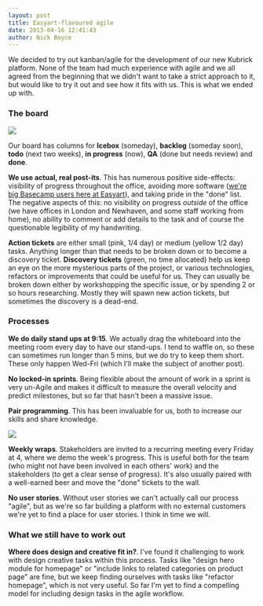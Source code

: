 ```yaml
---
layout: post
title: Easyart-flavoured agile
date: 2013-04-16 12:41:43
author: Nick Boyce
---
```


We decided to try out kanban/agile for the development of our new Kubrick platform. None of the team had much experience with agile and we all agreed from the beginning that we didn't want to take a strict approach to it, but would like to try it out and see how it fits with us. This is what we ended up with.

### The board

![](http://distilleryimage8.s3.amazonaws.com/50d7d9d0a68e11e291b222000a1f98fa_7.jpg)

Our board has columns for **Icebox** (someday), **backlog** (someday soon), **todo** (next two weeks), **in progress** (now), **QA** (done but needs review) and **done**.

**We use actual, real post-its**. This has numerous positive side-effects: visibility of progress throughout the office, avoiding more software ([we're big Basecamp users here at Easyart](/2012/08/01/basecamp-at-easyart/)), and taking pride in the "done" list. The negative aspects of this: no visibility on progress *outside* of the office (we have offices in London and Newhaven, and some staff working from home), no ability to comment or add details to the task and of course the questionable legibility of my handwriting.

**Action tickets** are either small (pink, 1/4 day) or medium (yellow 1/2 day) tasks. Anything longer than that needs to be broken down or to become a discovery ticket. **Discovery tickets** (green, no time allocated) help us keep an eye on the more mysterious parts of the project, or various technologies, refactors or improvements that could be useful for us. They can usually be broken down either by workshopping the specific issue, or by spending 2 or so hours researching. Mostly they will spawn new action tickets, but sometimes the discovery is a dead-end.

### Processes

**We do daily stand ups at 9:15**. We actually drag the whiteboard into the meeting room every day to have our stand-ups. I tend to waffle on, so these can sometimes run longer than 5 mins, but we do try to keep them short. These only happen Wed-Fri (which I'll make the subject of another post).

**No locked-in sprints**. Being flexible about the amount of work in a sprint is very un-Agile and makes it difficult to measure the overall velocity and predict milestones, but so far that hasn't been a massive issue.

**Pair programming**. This has been invaluable for us, both to increase our skills and share knowledge.

![](http://distilleryimage0.s3.amazonaws.com/8f69b01ca3a311e285fc22000a1f96be_7.jpg)

**Weekly wraps**. Stakeholders are invited to a recurring meeting every Friday at 4, where we demo the week's progress. This is useful both for the team (who might not have been involved in each others' work) and the stakeholders (to get a clear sense of progress). It's also usually paired with a well-earned beer and move the "done" tickets to the wall.

**No user stories**. Without user stories we can't actually call our process "agile", but as we're so far building a platform with no external customers we're yet to find a place for user stories. I think in time we will.

### What we still have to work out

**Where does design and creative fit in?**. I've found it challenging to work with design creative tasks within this process. Tasks like "design hero module for homepage" or "include links to related categories on product page" are fine, but we keep finding ourselves with tasks like "refactor homepage", which is not very useful. So far I'm yet to find a compelling model for including design tasks in the agile workflow.
